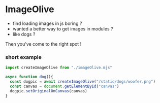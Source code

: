 # ImageOlive

- find loading images in js boring ?
- wanted a better way to get images in modules ?
- like dogs ?

Then you've come to the right spot !

### short example

```js
import createImageOlive from "./imageOlive.mjs"

async function dog(){
  const dogpic = await createImageOlive("/static/dogs/woofer.png")
  const canvas = document.getElementById("canvas")
  dogpic.setOriginalOnCanvas(canvas)
}
```
